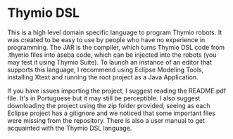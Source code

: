 # Thymio DSL

This is a high level domain specific language to program Thymio robots. It was created to be easy to use by people who have no experience in programming.
The JAR is the compiler, which turns Thymio DSL code from .thymio files into aseba code, which can be injected into the robots (you may test it using Thymio Suite).
To launch an instance of an editor that supports this language, I recommend using Eclipse Modeling Tools, installing Xtext and running the root project as a Java Application.

If you have issues importing the project, I suggest reading the README.pdf file. It's in Portuguese but it may still be perceptible.
I also suggest downloading the project using the zip folder provided, seeing as each Eclipse project has a gitignore and we noticed that some important files were missing from the repository. 
There is also a user manual to get acquainted with the Thymio DSL language.
